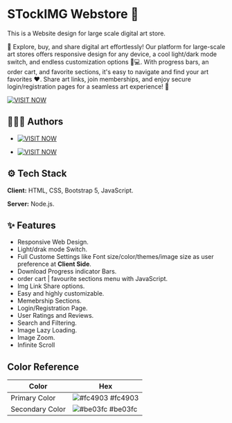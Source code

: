 
# STockIMG Webstore 🏬 

This is a Website design for large scale digital art store.

🎨 Explore, buy, and share digital art effortlessly! Our platform for large-scale art stores offers responsive design for any device, a cool light/dark mode switch, and endless customization options 🌈💻. With progress bars, an order cart, and favorite sections, it's easy to navigate and find your art favorites ❤️. Share art links, join memberships, and enjoy secure login/registration pages for a seamless art experience! 🚀

[![VISIT NOW](https://img.shields.io/badge/visit_now-ff0000?style=for-the-badge&logo=&logoColor=red)](https://stockimg.nasu.live)




## 👷🏾‍♂️ Authors

- [![VISIT NOW](https://img.shields.io/badge/Self_nasu-blue?style=for-the-badge&logo=&logoColor=white)](https://nasu.live)

- [![VISIT NOW](https://img.shields.io/badge/Tushar-blue?style=for-the-badge&logo=&logoColor=white)](https://github.com/Tushar1504)


## ⚙ Tech Stack

**Client:** HTML, CSS, Bootstrap 5, JavaScript.

**Server:** Node.js.


## ✨ Features

- Responsive Web Design. 
- Light/drak mode Switch.
- Full Custome Settings like Font size/color/themes/image size as user preference at **Client Side**.
- Download Progress indicator Bars.
- order cart | favourite sections menu with JavaScript.
- Img Link Share options.
- Easy and highly customizable. 
- Memebrship Sections.
- Login/Registration Page.
- User Ratings and Reviews.
- Search and Filtering.
- Image Lazy Loading.
- Image Zoom.
- Infinite Scroll

  
## Color Reference

| Color             | Hex                                                                |
| ----------------- | ------------------------------------------------------------------ |
| Primary Color | ![#fc4903](https://via.placeholder.com/10/fc4903?text=+) #fc4903 |
| Secondary Color | ![#be03fc](https://via.placeholder.com/10/be03fc?text=+) #be03fc |

